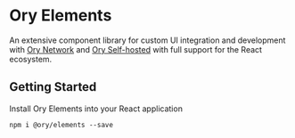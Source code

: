 # Ory Elements

An extensive component library for custom UI integration and development with
[Ory Network](https://www.ory.sh/cloud/) and
[Ory Self-hosted](https://github.com/ory) with full support for the React
ecosystem.

## Getting Started

Install Ory Elements into your React application

```shell
npm i @ory/elements --save
```
